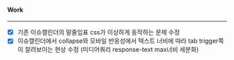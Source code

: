 
#### Work
---
- [x] 기존 이슈캘린더의 말줄임표 css가 이상하게 동작하는 문제 수정
- [x] 이슈캘린더에서 collapse와 모바일 반응성에서 텍스트 너비에 따라 tab trigger쪽이 잘려보이는 현상 수정 (미디어쿼리 response-text max너비 세분화)
